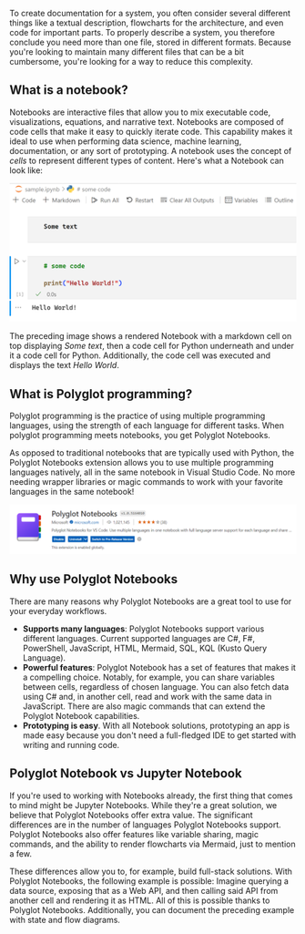 To create documentation for a system, you often consider several different things like a textual description, flowcharts for the architecture, and even code for important parts. To properly describe a system, you therefore conclude you need more than one file, stored in different formats. Because you're looking to maintain many different files that can be a bit cumbersome, you're looking for a way to reduce this complexity.

## What is a notebook?

Notebooks are interactive files that allow you to mix executable code, visualizations, equations, and narrative text. Notebooks are composed of code cells that make it easy to quickly iterate code. This capability makes it ideal to use when performing data science, machine learning, documentation, or any sort of prototyping. A notebook uses the concept of *cells* to represent different types of content. Here's what a Notebook can look like:  

![Screenshot of a Jupyter Notebook with markdown in one cell and Hello World code in another.](../media/code-cell-1.png)

The preceding image shows a rendered Notebook with a markdown cell on top displaying *Some text*, then a code cell for Python underneath and under it a code cell for Python. Additionally, the code cell was executed and displays the text *Hello World*.

## What is Polyglot programming?

Polyglot programming is the practice of using multiple programming languages, using the strength of each language for different tasks. When polyglot programming meets notebooks, you get Polyglot Notebooks.

As opposed to traditional notebooks that are typically used with Python, the Polyglot Notebooks extension allows you to use multiple programming languages natively, all in the same notebook in Visual Studio Code. No more needing wrapper libraries or magic commands to work with your favorite languages in the same notebook!

![Screenshot of the Polyglot Notebooks extension in Visual Studio Code.](../media/polyglot-extension-2.png)

## Why use Polyglot Notebooks

There are many reasons why Polyglot Notebooks are a great tool to use for your everyday workflows.

- **Supports many languages**: Polyglot Notebooks support various different languages. Current supported languages are C#, F#, PowerShell, JavaScript, HTML, Mermaid, SQL, KQL (Kusto Query Language).
- **Powerful features**: Polyglot Notebook has a set of features that makes it a compelling choice. Notably, for example, you can share variables between cells, regardless of chosen language. You can also fetch data using C# and, in another cell, read and work with the same data in JavaScript. There are also magic commands that can extend the Polyglot Notebook capabilities.
- **Prototyping is easy**. With all Notebook solutions, prototyping an app is made easy because you don't need a full-fledged IDE to get started with writing and running code.

## Polyglot Notebook vs Jupyter Notebook

If you're used to working with Notebooks already, the first thing that comes to mind might be Jupyter Notebooks. While they're a great solution, we believe that Polyglot Notebooks offer extra value. The significant differences are in the number of languages Polyglot Notebooks support. Polyglot Notebooks also offer features like variable sharing, magic commands, and the ability to render flowcharts via Mermaid, just to mention a few.

These differences allow you to, for example, build full-stack solutions. With Polyglot Notebooks, the following example is possible: Imagine querying a data source, exposing that as a Web API, and then calling said API from another cell and rendering it as HTML. All of this is possible thanks to Polyglot Notebooks. Additionally, you can document the preceding example with state and flow diagrams.
